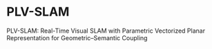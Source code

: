 # PLV-SLAM
PLV-SLAM: Real-Time Visual SLAM with Parametric Vectorized Planar Representation for Geometric–Semantic Coupling
